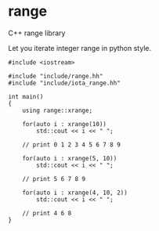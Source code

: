 # range
C++ range library

Let you iterate integer range in python style.

```
#include <iostream>

#include "include/range.hh"
#include "include/iota_range.hh"

int main()
{
    using range::xrange;

    for(auto i : xrange(10))
        std::cout << i << " ";

    // print 0 1 2 3 4 5 6 7 8 9

    for(auto i : xrange(5, 10))
        std::cout << i << " ";

    // print 5 6 7 8 9

    for(auto i : xrange(4, 10, 2))
        std::cout << i << " ";

    // print 4 6 8
}
```
